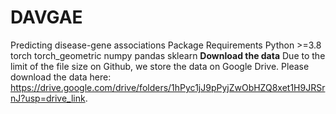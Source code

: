# DAVGAE
Predicting disease-gene associations 
Package Requirements
Python >=3.8
torch
torch_geometric
numpy
pandas
sklearn
**Download the data**
Due to the limit of the file size on Github, we store the data on Google Drive. Please download the data here: https://drive.google.com/drive/folders/1hPyc1jJ9pPyjZwObHZQ8xet1H9JRSrnJ?usp=drive_link.
